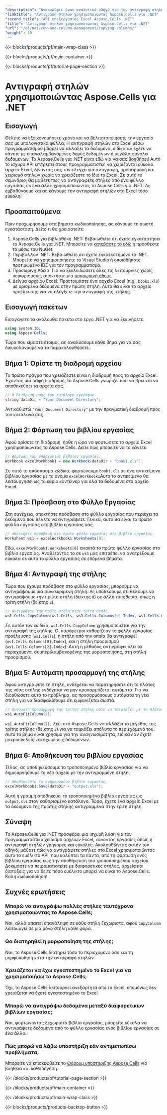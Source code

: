 ```yaml
---
"description": "Ανακαλύψτε έναν αναλυτικό οδηγό για την αντιγραφή στηλών στο Excel χρησιμοποιώντας το Aspose.Cells για .NET. Απλοποιήστε τις εργασίες δεδομένων σας με σαφείς οδηγίες."
"linktitle": "Αντιγραφή στηλών χρησιμοποιώντας Aspose.Cells για .NET"
"second_title": "API επεξεργασίας Excel Aspose.Cells .NET"
"title": "Αντιγραφή στηλών χρησιμοποιώντας Aspose.Cells για .NET"
"url": "/el/net/row-and-column-management/copying-columns/"
"weight": 10
---
```


{{< blocks/products/pf/main-wrap-class >}}

{{< blocks/products/pf/main-container >}}

{{< blocks/products/pf/tutorial-page-section >}}

# Αντιγραφή στηλών χρησιμοποιώντας Aspose.Cells για .NET

## Εισαγωγή
Θέλετε να εξοικονομήσετε χρόνο και να βελτιστοποιήσετε την εργασία σας με υπολογιστικά φύλλα; Η αντιγραφή στηλών στο Excel μέσω προγραμματισμού μπορεί να αλλάξει τα δεδομένα, ειδικά αν έχετε να κάνετε με επαναλαμβανόμενες δομές δεδομένων ή μεγάλα σύνολα δεδομένων. Το Aspose.Cells για .NET είναι εδώ για να σας βοηθήσει! Αυτό το ισχυρό API επιτρέπει στους προγραμματιστές να χειρίζονται εύκολα αρχεία Excel, δίνοντάς σας τον έλεγχο για αντιγραφή, προσαρμογή και χειρισμό στηλών χωρίς να χρειάζεστε το ίδιο το Excel. Σε αυτό το σεμινάριο, θα μάθετε πώς να αντιγράφετε στήλες από ένα φύλλο εργασίας σε ένα άλλο χρησιμοποιώντας το Aspose.Cells για .NET. 
Ας εμβαθύνουμε και ας κάνουμε την αντιγραφή στηλών στο Excel τόσο εύκολη!
## Προαπαιτούμενα
Πριν προχωρήσουμε στα βήματα κωδικοποίησης, ας κάνουμε τη σωστή εγκατάσταση. Δείτε τι θα χρειαστείτε:
1. Aspose.Cells για βιβλιοθήκη .NET: Βεβαιωθείτε ότι έχετε εγκαταστήσει το Aspose.Cells για .NET. Μπορείτε να [κατεβάστε το εδώ](https://releases.aspose.com/cells/net/) ή προσθέστε το μέσω του NuGet.
2. Περιβάλλον .NET: Βεβαιωθείτε ότι έχετε εγκατεστημένο το .NET. Μπορείτε να χρησιμοποιήσετε το Visual Studio ή οποιοδήποτε προτιμώμενο IDE για τον προγραμματισμό.
3. Προσωρινή Άδεια: Για να ξεκλειδώσετε όλες τις λειτουργίες χωρίς περιορισμούς, αποκτήστε μια [προσωρινή άδεια](https://purchase.aspose.com/temporary-license/).
4. Δείγμα αρχείου Excel: Προετοιμάστε ένα αρχείο Excel (π.χ., `book1.xls`) με ορισμένα δεδομένα στην πρώτη στήλη. Αυτό θα είναι το αρχείο προέλευσης για να ελέγξετε την αντιγραφή της στήλης.
## Εισαγωγή πακέτων
Εισαγάγετε τα ακόλουθα πακέτα στο έργο .NET για να ξεκινήσετε:
```csharp
using System.IO;
using Aspose.Cells;
```
Τώρα που είμαστε έτοιμοι, ας αναλύσουμε κάθε βήμα για να σας διευκολύνουμε να το παρακολουθήσετε.
## Βήμα 1: Ορίστε τη διαδρομή αρχείου
Το πρώτο πράγμα που χρειάζεστε είναι η διαδρομή προς το αρχείο Excel. Έχοντας μια σαφή διαδρομή, το Aspose.Cells γνωρίζει πού να βρει και να αποθηκεύσει τα αρχεία σας.
```csharp
// Η διαδρομή προς τον κατάλογο εγγράφων.
string dataDir = "Your Document Directory";
```
Αντικαθιστώ `"Your Document Directory"` με την πραγματική διαδρομή προς τον κατάλογό σας.
## Βήμα 2: Φόρτωση του βιβλίου εργασίας
Αφού ορίσετε τη διαδρομή, ήρθε η ώρα να φορτώσετε το αρχείο Excel χρησιμοποιώντας το Aspose.Cells. Δείτε πώς μπορείτε να το κάνετε:
```csharp
// Φόρτωση του υπάρχοντος βιβλίου εργασίας.
Workbook excelWorkbook1 = new Workbook(dataDir + "book1.xls");
```
Σε αυτό το απόσπασμα κώδικα, φορτώνουμε `book1.xls` σε ένα αντικείμενο βιβλίου εργασίας με το όνομα `excelWorkbook1`Αυτό το αντικείμενο θα λειτουργήσει ως το κύριο κοντέινερ για όλα τα δεδομένα στο αρχείο Excel.
## Βήμα 3: Πρόσβαση στο Φύλλο Εργασίας
Στη συνέχεια, αποκτήστε πρόσβαση στο φύλλο εργασίας που περιέχει τα δεδομένα που θέλετε να αντιγράψετε. Γενικά, αυτό θα είναι το πρώτο φύλλο εργασίας στο βιβλίο εργασίας σας.
```csharp
// Αποκτήστε πρόσβαση στο πρώτο φύλλο εργασίας στο βιβλίο εργασίας.
Worksheet ws1 = excelWorkbook1.Worksheets[0];
```
Εδώ, `excelWorkbook1.Worksheets[0]` ανακτά το πρώτο φύλλο εργασίας στο βιβλίο εργασίας. Αναθέτοντάς το σε `ws1` μας επιτρέπει να ανατρέξουμε εύκολα σε αυτό το φύλλο εργασίας σε επόμενα βήματα.
## Βήμα 4: Αντιγραφή της στήλης
Τώρα που έχουμε πρόσβαση στο φύλλο εργασίας, μπορούμε να αντιγράψουμε μια συγκεκριμένη στήλη. Ας υποθέσουμε ότι θέλουμε να αντιγράψουμε την πρώτη στήλη (δείκτης `0`) σε άλλη τοποθεσία, όπως η τρίτη στήλη (δείκτης `2`).
```csharp
// Αντιγράψτε την πρώτη στήλη στην τρίτη στήλη.
ws1.Cells.CopyColumn(ws1.Cells, ws1.Cells.Columns[0].Index, ws1.Cells.Columns[2].Index);
```
Σε αυτόν τον κώδικα, `ws1.Cells.CopyColumn` χρησιμοποιείται για την αντιγραφή της στήλης. Οι παράμετροι καθορίζουν το φύλλο εργασίας προέλευσης (`ws1.Cells`), η στήλη από την οποία θα αντιγραφεί (`ws1.Cells.Columns[0].Index`), και η στήλη προορισμού (`ws1.Cells.Columns[2].Index`). Αυτή η μέθοδος αντιγράφει όλα τα περιεχόμενα, συμπεριλαμβανομένης της μορφοποίησης, στη στήλη προορισμού.
## Βήμα 5: Αυτόματη προσαρμογή της στήλης
Αφού αντιγράψετε τη στήλη, ενδέχεται να παρατηρήσετε ότι το πλάτος της νέας στήλης ενδέχεται να μην προσαρμόζεται αυτόματα. Για να διορθώσετε αυτό το πρόβλημα, ας προσαρμόσουμε αυτόματα τη νέα στήλη για να διασφαλίσουμε ότι εμφανίζεται σωστά.
```csharp
// Αυτόματη προσαρμογή της τρίτης στήλης ώστε να ταιριάζει με το πλάτος του περιεχομένου.
ws1.AutoFitColumn(2);
```
`ws1.AutoFitColumn(2);` λέει στο Aspose.Cells να αλλάξει το μέγεθος της τρίτης στήλης (δείκτης `2`) για να ταιριάζει απόλυτα το περιεχόμενό του. Αυτό το βήμα είναι χρήσιμο για την αναγνωσιμότητα, ειδικά εάν έχετε μακροσκελείς καταχωρίσεις δεδομένων.
## Βήμα 6: Αποθήκευση του βιβλίου εργασίας
Τέλος, ας αποθηκεύσουμε το τροποποιημένο βιβλίο εργασίας για να δημιουργήσουμε το νέο αρχείο με την αντιγραμμένη στήλη. 
```csharp
// Αποθηκεύστε το ενημερωμένο βιβλίο εργασίας.
excelWorkbook1.Save(dataDir + "output.xls");
```
Αυτή η γραμμή αποθηκεύει το τροποποιημένο βιβλίο εργασίας ως `output.xls` στον καθορισμένο κατάλογο. Τώρα, έχετε ένα αρχείο Excel με τα δεδομένα της πρώτης στήλης αντιγραμμένα στην τρίτη στήλη.
## Σύναψη
Το Aspose.Cells για .NET προσφέρει μια ισχυρή λύση για τον προγραμματιστικό χειρισμό αρχείων Excel, κάνοντας εργασίες όπως η αντιγραφή στηλών γρήγορες και εύκολες. Ακολουθώντας αυτόν τον οδηγό, μάθατε πώς να αντιγράφετε στήλες στο Excel χρησιμοποιώντας αυτό το ευέλικτο API, που καλύπτει τα πάντα, από τη φόρτωση ενός βιβλίου εργασίας έως την αποθήκευση του τροποποιημένου αρχείου. Δοκιμάστε να πειραματιστείτε με διαφορετικές στήλες, αρχεία και διατάξεις για να δείτε πόσο ευέλικτο μπορεί να είναι το Aspose.Cells. Καλή κωδικοποίηση!
## Συχνές ερωτήσεις
### Μπορώ να αντιγράψω πολλές στήλες ταυτόχρονα χρησιμοποιώντας το Aspose.Cells;  
Ναι, αλλά απαιτεί επανάληψη σε κάθε στήλη ξεχωριστά, αφού `CopyColumn` λειτουργεί σε μία μόνο στήλη κάθε φορά. 
### Θα διατηρηθεί η μορφοποίηση της στήλης;  
Ναι, το Aspose.Cells διατηρεί τόσο το περιεχόμενο όσο και τη μορφοποίηση κατά την αντιγραφή στηλών.
### Χρειάζεται να έχω εγκατεστημένο το Excel για να χρησιμοποιήσω το Aspose.Cells;  
Όχι, το Aspose.Cells λειτουργεί ανεξάρτητα από το Excel, επομένως δεν χρειάζεται να έχετε εγκατεστημένο το Excel.
### Μπορώ να αντιγράψω δεδομένα μεταξύ διαφορετικών βιβλίων εργασίας;  
Ναι, φορτώνοντας ξεχωριστά βιβλία εργασίας, μπορείτε εύκολα να αντιγράψετε δεδομένα από το φύλλο εργασίας ενός βιβλίου εργασίας σε ένα άλλο.
### Πώς μπορώ να λάβω υποστήριξη εάν αντιμετωπίσω προβλήματα;  
Μπορείτε να επισκεφθείτε το [Φόρουμ υποστήριξης Aspose.Cells](https://forum.aspose.com/c/cells/9) για βοήθεια και καθοδήγηση.

{{< /blocks/products/pf/tutorial-page-section >}}

{{< /blocks/products/pf/main-container >}}

{{< /blocks/products/pf/main-wrap-class >}}

{{< blocks/products/products-backtop-button >}}
